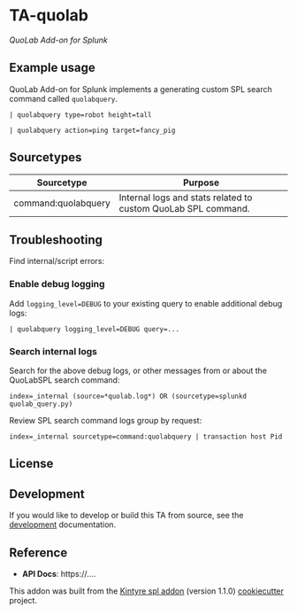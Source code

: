 # TA-quolab

_QuoLab Add-on for Splunk_

## Example usage

QuoLab Add-on for Splunk implements a generating custom SPL search command called `quolabquery`.

```
| quolabquery type=robot height=tall

| quolabquery action=ping target=fancy_pig
```

## Sourcetypes

| Sourcetype | Purpose |
| ---------- | ------- |
| command:quolabquery | Internal logs and stats related to custom QuoLab SPL command. |


## Troubleshooting

Find internal/script errors:

### Enable debug logging

Add `logging_level=DEBUG` to your existing query to enable additional debug logs:

```
| quolabquery logging_level=DEBUG query=...
```

### Search internal logs

Search for the above debug logs, or other messages from or about the QuoLabSPL search command:

```
index=_internal (source=*quolab.log*) OR (sourcetype=splunkd quolab_query.py)
```

Review SPL search command logs group by request:

```
index=_internal sourcetype=command:quolabquery | transaction host Pid
```

## License

## Development

If you would like to develop or build this TA from source, see the [development](./DEVELOPMENT.md) documentation.

## Reference

 * **API Docs**:  https://....


This addon was built from the [Kintyre spl addon](https://github.com/Kintyre/cookiecutter) (version 1.1.0) [cookiecutter](https://github.com/audreyr/cookiecutter) project.
